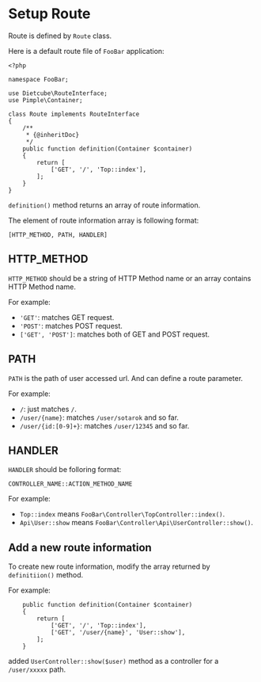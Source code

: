 # Setup Route

Route is defined by `Route` class.

Here is a default route file of `FooBar` application:

```
<?php

namespace FooBar;

use Dietcube\RouteInterface;
use Pimple\Container;

class Route implements RouteInterface
{
    /**
     * {@inheritDoc}
     */
    public function definition(Container $container)
    {
        return [
            ['GET', '/', 'Top::index'],
        ];
    }
}
```

`definition()` method returns an array of route information.

The element of route information array is following format:

```
[HTTP_METHOD, PATH, HANDLER]
```

## HTTP_METHOD

`HTTP_METHOD` should be a string of HTTP Method name or an array contains HTTP Method name.

For example:

- `'GET'`: matches GET request.
- `'POST'`: matches POST request.
- `['GET', 'POST']`: matches both of GET and POST request.


## PATH

`PATH` is the path of user accessed url. And can define a route parameter.

For example:

- `/`: just matches `/`.
- `/user/{name}`: matches `/user/sotarok` and so far.
- `/user/{id:[0-9]+}`: matches `/user/12345` and so far.

## HANDLER

`HANDLER` should be folloring format:

```
CONTROLLER_NAME::ACTION_METHOD_NAME
```

For example:

- `Top::index` means `FooBar\Controller\TopController::index()`.
- `Api\User::show` means `FooBar\Controller\Api\UserController::show()`.

## Add a new route information

To create new route information, modify the array returned by `definitiion()` method.

For example:

```
    public function definition(Container $container)
    {
        return [
            ['GET', '/', 'Top::index'],
            ['GET', '/user/{name}', 'User::show'],
        ];
    }
```

added `UserController::show($user)` method as a controller for a `/user/xxxxx` path.

